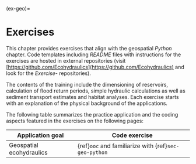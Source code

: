 (ex-geo)=
# Exercises

This chapter provides exercises that align with the geospatial *Python* chapter. Code templates including *README* files with instructions for the exercises are hosted in external repositories (visit [https://github.com/Ecohydraulics](https://github.com/Ecohydraulics) and look for the *Exercise-* repositories).

The contents of the training include the dimensioning of reservoirs, calculation of flood return periods, simple hydraulic calculations as well as sediment transport estimates and habitat analyses. Each exercise starts with an explanation of the physical background of the applications.

The following table summarizes the practice application and the coding aspects featured in the exercises on the following pages:

| Application goal           | Code exercise                                   |
|----------------------------|-------------------------------------------------|
| Geospatial ecohydraulics   | {ref}`ooc` and familiarize with {ref}`sec-geo-python` |
